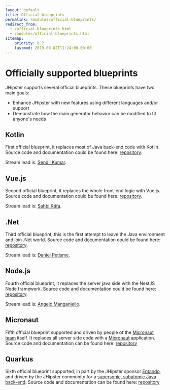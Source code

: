 ```yaml
---
layout: default
title: Official blueprints
permalink: /modules/official-blueprints/
redirect_from:
  - /official-blueprints.html
  - /modules/official-blueprints.html
sitemap:
    priority: 0.7
    lastmod: 2019-09-02T11:24:00-00:00
---
```


# <i class="fa fa-star"></i> Officially supported blueprints

JHipster supports several official blueprints. These blueprints have two main goals:

* Enhance JHipster with new features using different languages and/or support
* Demonstrate how the main generator behavior can be modified to fit anyone's needs

## Kotlin

First official blueprint, it replaces most of Java back-end code with Kotlin. Source code and documentation could be found here: [repository](https://github.com/jhipster/jhipster-kotlin).

Stream lead is: [Sendil Kumar](https://github.com/sendilkumarn).

## Vue.js

Second official blueprint, it replaces the whole front-end logic with Vue.js. Source code and documentation could be found here: [repository](https://github.com/jhipster/jhipster-vuejs).

Stream lead is: [Sahbi Ktifa](https://github.com/sahbi-ktifa).

## .Net

Third official blueprint, this is the first attempt to leave the Java environment and join .Net world. Source code and documentation could be found here: [repository](https://github.com/jhipster/jhipster-dotnetcore).

Stream lead is: [Daniel Petisme](https://github.com/danielpetisme).

## Node.js

Fourth official blueprint, it replaces the server java side with the NestJS Node framework. Source code and documentation could be found here: [repository](https://github.com/jhipster/generator-jhipster-nodejs).

Stream lead is: [Angelo Manganiello](https://github.com/amanganiello90).

## Micronaut

Fifth official blueprint supported and driven by people of the [Micronaut team](https://github.com/jhipster/generator-jhipster-micronaut/graphs/contributors) itself.
It replaces all server side code with a [Micronaut](https://micronaut.io/) application. 
Source code and documentation can be found here: [repository](https://github.com/jhipster/generator-jhipster-micronaut)

## Quarkus

Sixth official blueprint supported, in part by the JHipster sponsor [Entando](https://www.entando.com/), and driven by the JHipster community for a [supersonic, subatomic Java back-end](https://quarkus.io/).
Source code and documentation can be found here: [repository](https://github.com/jhipster/generator-jhipster-quarkus)
